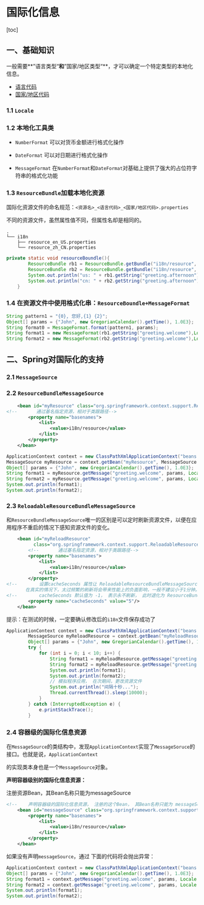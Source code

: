 # 国际化信息

[toc]

## 一、基础知识

一般需要**”语言类型“**和**”国家/地区类型“**，才可以确定一个特定类型的本地化信息。

- [语言代码](http://www.loc.gov/standards/iso639-2/php/English_list.php)
- [国家/地区代码](https://www.iso.org/iso-3166-country-codes.html)

### 1.1 `Locale`

### 1.2 本地化工具类

- `NumberFormat` 可以对货币金额进行格式化操作

- `DateFormat` 可以对日期进行格式化操作
- `MessageFormat` 在`NumberFormat`和`DateFormat`对基础上提供了强大的占位符字符串的格式化功能

### 1.3 `ResourceBundle`加载本地化资源

国际化资源文件的命名规范：`<资源名>_<语言代码>_<国家/地区代码>.properties`

不同的资源文件，虽然属性值不同，但属性名却是相同的。

```shell
.
└── i18n
    ├── resource_en_US.properties
    └── resource_zh_CN.properties
```

```java
private static void resourceBoundle(){
        ResourceBundle rb1 = ResourceBundle.getBundle("i18n/resource", Locale.US);
        ResourceBundle rb2 = ResourceBundle.getBundle("i18n/resource", Locale.CHINA);
        System.out.println("us: " + rb1.getString("greeting.afternoon"));
        System.out.println("cn: " + rb2.getString("greeting.afternoon"));
    }
```

### 1.4 在资源文件中使用格式化串：`ResourceBoundle+MessageFormat`

```java
String pattern1 = "{0}, 您好,{1} {2}";
Object[] params = {"John", new GregorianCalendar().getTime(), 1.0E3};
String format0 = MessageFormat.format(pattern1, params);
String format1 = new MessageFormat(rb1.getString("greeting.welcome"),Locale.US).format(params);
String format2 = new MessageFormat(rb2.getString("greeting.welcome"),Locale.CHINA).format(params);
```

## 二、Spring对国际化的支持

### 2.1 `MessageSource`

### 2.2 `ResourceBundleMessageSource`

```xml
    <bean id="myResource" class="org.springframework.context.support.ResourceBundleMessageSource">
<!--       通过基名指定资源，相对于类跟路径-->
        <property name="basenames">
            <list>
                <value>i18n/resource</value>
            </list>
        </property>
    </bean>
```

```java
ApplicationContext context = new ClassPathXmlApplicationContext("beans.xml");
MessageSource myResource = context.getBean("myResource", MessageSource.class);
Object[] params = {"John", new GregorianCalendar().getTime(), 1.0E3};
String format1 = myResource.getMessage("greeting.welcome", params, Locale.US);
String format2 = myResource.getMessage("greeting.welcome", params, Locale.CHINA);
System.out.println(format1);
System.out.println(format2);
```

### 2.3 `ReloadableResourceBundleMessageSource`

和`ResourceBundleMessageSource`唯一的区别是可以定时刷新资源文件，以便在应用程序不重启的情况下感知资源文件的变化。

```xml
    <bean id="myReloadResource"
          class="org.springframework.context.support.ReloadableResourceBundleMessageSource">
        <!--       通过基名指定资源，相对于类跟路径-->
        <property name="basenames">
            <list>
                <value>i18n/resource</value>
            </list>
        </property>
<!--        设置cacheSeconds 属性让 ReloadableResourceBundleMessageSource 每隔5秒刷新一次资源文件。
       在真实的情况下，太过频繁的刷新将会带来性能上的负面影响，一般不建议小于1分钟。 -->
<!--        cacheSeconds 默认值为 -1， 表示永不刷新， 此时退化为 ResourceBundleMessageSource 功能 -->
        <property name="cacheSeconds" value="5"/>
    </bean>
```

提示：在测试的时候，一定要确认修改后的`i18n`文件保存成功了

```java
ApplicationContext context = new ClassPathXmlApplicationContext("beans.xml");
        MessageSource myReloadResource = context.getBean("myReloadResource", MessageSource.class);
        Object[] params = {"John", new GregorianCalendar().getTime(), 1.0E3};
        try {
            for (int i = 0; i < 10; i++) {
                String format1 = myReloadResource.getMessage("greeting.welcome", params, Locale.US);
                String format2 = myReloadResource.getMessage("greeting.welcome", params, Locale.CHINA);
                System.out.println(format1);
                System.out.println(format2);
                // 模拟程序应用， 在次期间，更改资源文件
                System.out.println("间隔十秒...");
                Thread.currentThread().sleep(10000);
            }
        } catch (InterruptedException e) {
            e.printStackTrace();
        }
```

### 2.4 容器级的国际化信息资源

在`MessageSource`的类结构中，发现`ApplicationContext`实现了`MessageSoruce`的接口。也就是说，`ApplicationContext`

的实现类本身也是一个`MessageSource`对象。

**声明容器级别的国际化信息资源：**

注册资源Bean，其Bean名称只能为messageSource

```xml
<!--    声明容器级的国际化信息资源， 注册的这个Bean， 其Bean名称只能为 messageSource -->
    <bean id="messageSource" class="org.springframework.context.support.ResourceBundleMessageSource">
        <property name="basenames">
            <list>
                <value>i18n/resource</value>
            </list>
        </property>
    </bean>
```

如果没有声明`messageSource`，通过 下面的代码将会抛出异常：

```java
ApplicationContext context = new ClassPathXmlApplicationContext("beans.xml");
Object[] params = {"John", new GregorianCalendar().getTime(), 1.0E3};
String format1 = context.getMessage("greeting.welcome", params, Locale.US);
String format2 = context.getMessage("greeting.welcome", params, Locale.CHINA);
System.out.println(format1);
System.out.println(format2);
```

